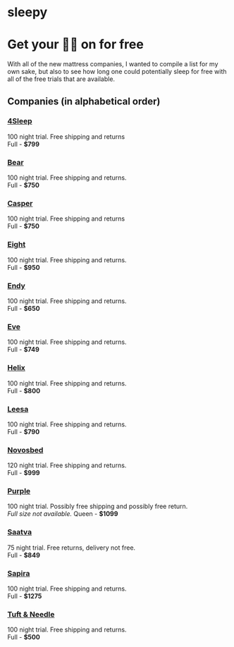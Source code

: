 # sleepy
# Get your 🛌💤 on for free
With all of the new mattress companies, I wanted to compile a list for my own sake, but also to see how long one could potentially sleep for free with all of the free trials that are available.

## Companies (in alphabetical order)
### [4Sleep](http://www.4sleep.com)
100 night trial. Free shipping and returns  
Full - **$799**
### [Bear](https://www.bearmattress.com/)
100 night trial. Free shipping and returns.  
Full - **$750**
### [Casper](http://www.casper.com)
100 night trial. Free shipping and returns  
Full - **$750**
### [Eight](http://www.eightsleep.com)
100 night trial. Free shipping and returns.  
Full - **$950**
### [Endy](http://endysleep.com)
100 night trial. Free shipping and returns.  
Full - **$650**
### [Eve](https://www.evemattress.com)
100 night trial. Free shipping and returns.  
Full - **$749**
### [Helix](http://www.helixsleep.com/)
100 night trial. Free shipping and returns.  
Full - **$800**
### [Leesa](https://www.leesa.com)
100 night trial. Free shipping and returns.  
Full - **$790**
### [Novosbed](http://novosbed.com)
120 night trial. Free shipping and returns.  
Full - **$999**
### [Purple](http://www.onpurple.com)
100 night trial. Possibly free shipping and possibly free return.  
_Full size not available._ Queen - **$1099**
### [Saatva](http://www.saatvamattress.com)
75 night trial. Free returns, delivery not free.  
Full - **$849**
### [Sapira](https://sapirasleep.com)
100 night trial. Free shipping and returns.  
Full - **$1275**
### [Tuft & Needle](https://www.tuftandneedle.com/)  
100 night trial. Free shipping and returns.  
Full - **$500**
